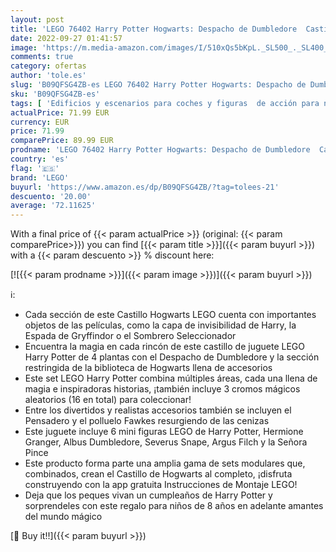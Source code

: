 ```yaml
---
layout: post
title: 'LEGO 76402 Harry Potter Hogwarts: Despacho de Dumbledore  Castillo de Juguete  Sombrero Seleccionador y Espada de Gryffindor  Regalos para Niños'
date: 2022-09-27 01:41:57
image: 'https://m.media-amazon.com/images/I/510xQs5bKpL._SL500_._SL400_.jpg'
comments: true
category: ofertas
author: 'tole.es'
slug: 'B09QFSG4ZB-es LEGO 76402 Harry Potter Hogwarts: Despacho de Dumbledore...'
sku: 'B09QFSG4ZB-es'
tags: [ 'Edificios y escenarios para coches y figuras  de acción para niños','Juegos de construcción para niños','Juguetes','Juguetes y juegos','Muñecos y figuras','lego','🇪🇸', ]
actualPrice: 71.99 EUR
currency: EUR
price: 71.99
comparePrice: 89.99 EUR
prodname: 'LEGO 76402 Harry Potter Hogwarts: Despacho de Dumbledore  Castillo de Juguete  Sombrero Seleccionador y Espada de Gryffindor  Regalos para Niños'
country: 'es'
flag: '🇪🇸'
brand: 'LEGO'
buyurl: 'https://www.amazon.es/dp/B09QFSG4ZB/?tag=tolees-21'
descuento: '20.00'
average: '72.11625'
---
```


With a final price of {{< param actualPrice >}} (original: {{< param comparePrice>}}) you can find [{{< param title >}}]({{< param buyurl >}}) with a  {{< param descuento >}} % discount here:

[![{{< param prodname >}}]({{< param image >}})]({{< param buyurl >}})

ℹ️:

- Cada sección de este Castillo Hogwarts LEGO cuenta con importantes objetos de las películas, como la capa de invisibilidad de Harry, la Espada de Gryffindor o el Sombrero Seleccionador
- Encuentra la magia en cada rincón de este castillo de juguete LEGO Harry Potter de 4 plantas con el Despacho de Dumbledore y la sección restringida de la biblioteca de Hogwarts llena de accesorios
- Este set LEGO Harry Potter combina múltiples áreas, cada una llena de magia e inspiradoras historias, ¡también incluye 3 cromos mágicos aleatorios (16 en total) para coleccionar!
- Entre los divertidos y realistas accesorios también se incluyen el Pensadero y el polluelo Fawkes resurgiendo de las cenizas
- Este juguete incluye 6 mini figuras LEGO de Harry Potter, Hermione Granger, Albus Dumbledore, Severus Snape, Argus Filch y la Señora Pince
- Este producto forma parte una amplia gama de sets modulares que, combinados, crean el Castillo de Hogwarts al completo, ¡disfruta construyendo con la app gratuita Instrucciones de Montaje LEGO!
- Deja que los peques vivan un cumpleaños de Harry Potter y sorprendeles con este regalo para niños de 8 años en adelante amantes del mundo mágico

[🛒 Buy it!!]({{< param buyurl >}})
